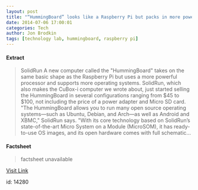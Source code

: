 ```yaml
---
layout: post
title: "“HummingBoard” looks like a Raspberry Pi but packs in more power"
date: 2014-07-06 17:00:01
categories: Tech
author: Jon Brodkin
tags: [technology lab, hummingboard, raspberry pi]
---
```



#### Extract
>SolidRun A new computer called the "HummingBoard" takes on the same basic shape as the Raspberry Pi but uses a more powerful processor and supports more operating systems. SolidRun, which also makes the CuBox-i computer we wrote about, just started selling the HummingBoard in several configurations ranging from $45 to $100, not including the price of a power adapter and Micro SD card. "The HummingBoard allows you to run many open source operating systems—such as Ubuntu, Debian, and Arch—as well as Android and XBMC," SolidRun says. "With its core technology based on SolidRun’s state-of-the-art Micro System on a Module (MicroSOM), it has ready-to-use OS images, and its open hardware comes with full schematic...

#### Factsheet
>factsheet unavailable

[Visit Link](http://feeds.arstechnica.com/~r/arstechnica/index/~3/rR0Y3YYGRB8/)

id:   14280


